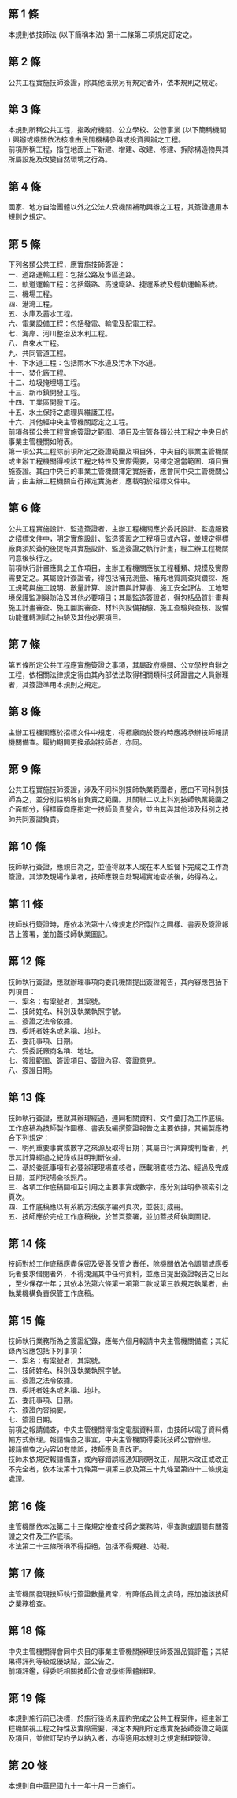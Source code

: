 第 1 條
-------
本規則依技師法 (以下簡稱本法) 第十二條第三項規定訂定之。

第 2 條
-------
公共工程實施技師簽證，除其他法規另有規定者外，依本規則之規定。

第 3 條
-------
本規則所稱公共工程，指政府機關、公立學校、公營事業 (以下簡稱機關  
) 興辦或機關依法核准由民間機構參與或投資興辦之工程。  
前項所稱工程，指在地面上下新建、增建、改建、修建、拆除構造物與其  
所屬設施及改變自然環境之行為。

第 4 條
-------
國家、地方自治團體以外之公法人受機關補助興辦之工程，其簽證適用本  
規則之規定。

第 5 條
-------
下列各類公共工程，應實施技師簽證：  
一、道路運輸工程：包括公路及市區道路。  
二、軌道運輸工程：包括鐵路、高速鐵路、捷運系統及輕軌運輸系統。  
三、機場工程。  
四、港灣工程。  
五、水庫及蓄水工程。  
六、電業設備工程：包括發電、輸電及配電工程。  
七、海岸、河川整治及水利工程。  
八、自來水工程。  
九、共同管道工程。  
十、下水道工程：包括雨水下水道及污水下水道。  
十一、焚化廠工程。  
十二、垃圾掩埋場工程。  
十三、新市鎮開發工程。  
十四、工業區開發工程。  
十五、水土保持之處理與維護工程。  
十六、其他經中央主管機關認定之工程。  
前項各類公共工程實施簽證之範圍、項目及主管各類公共工程之中央目的  
事業主管機關如附表。  
第一項公共工程除前項所定之簽證範圍及項目外，中央目的事業主管機關  
或主辦工程機關得視該工程之特性及實際需要，另擇定適當範圍、項目實  
施簽證。其由中央目的事業主管機關擇定實施者，應會同中央主管機關公  
告；由主辦工程機關自行擇定實施者，應載明於招標文件中。

第 6 條
-------
公共工程實施設計、監造簽證者，主辦工程機關應於委託設計、監造服務  
之招標文件中，明定實施設計、監造簽證之工程項目或內容，並規定得標  
廠商須於簽約後提報其實施設計、監造簽證之執行計畫，經主辦工程機關  
同意後執行之。  
前項執行計畫應具之工作項目，主辦工程機關應依工程種類、規模及實際  
需要定之。其屬設計簽證者，得包括補充測量、補充地質調查與鑽探、施  
工規範與施工說明、數量計算、設計圖與計算書、施工安全評估、工地環  
境保護監測與防治及其他必要項目；其屬監造簽證者，得包括品質計畫與  
施工計畫審查、施工圖說審查、材料與設備抽驗、施工查驗與查核、設備  
功能運轉測試之抽驗及其他必要項目。

第 7 條
-------
第五條所定公共工程應實施簽證之事項，其屬政府機關、公立學校自辦之  
工程，依相關法律規定得由其內部依法取得相關類科技師證書之人員辦理  
者，其簽證準用本規則之規定。

第 8 條
-------
主辦工程機關應於招標文件中規定，得標廠商於簽約時應將承辦技師報請  
機關備查。履約期間更換承辦技師者，亦同。

第 9 條
-------
公共工程實施技師簽證，涉及不同科別技師執業範圍者，應由不同科別技  
師為之，並分別註明各自負責之範圍。其關聯二以上科別技師執業範圍之  
介面部分，得標廠商應指定一技師負責整合，並由其與其他涉及科別之技  
師共同簽證負責。

第 10 條
--------
技師執行簽證，應親自為之，並僅得就本人或在本人監督下完成之工作為  
簽證。其涉及現場作業者，技師應親自赴現場實地查核後，始得為之。

第 11 條
--------
技師執行簽證時，應依本法第十六條規定於所製作之圖樣、書表及簽證報  
告上簽署，並加蓋技師執業圖記。

第 12 條
--------
技師執行簽證，應就辦理事項向委託機關提出簽證報告，其內容應包括下  
列項目：  
一、案名；有案號者，其案號。  
二、技師姓名、科別及執業執照字號。  
三、簽證之法令依據。  
四、委託者姓名或名稱、地址。  
五、委託事項、日期。  
六、受委託廠商名稱、地址。  
七、簽證範圍、簽證項目、簽證內容、簽證意見。  
八、簽證日期。

第 13 條
--------
技師執行簽證，應就其辦理經過，連同相關資料、文件彙訂為工作底稿。  
工作底稿為技師製作圖樣、書表及編撰簽證報告之主要依據，其編製應符  
合下列規定：  
一、明列重要事實或數字之來源及取得日期；其屬自行演算或判斷者，列  
    示其計算經過之紀錄或註明判斷依據。  
二、基於委託事項有必要辦理現場查核者，應載明查核方法、經過及完成  
    日期，並附現場查核照片。  
三、各項工作底稿間相互引用之主要事實或數字，應分別註明參照索引之  
    頁次。  
四、工作底稿應以有系統方法依序編列頁次，並裝訂成冊。  
五、技師應於完成工作底稿後，於首頁簽署，並加蓋技師執業圖記。

第 14 條
--------
技師對於工作底稿應盡保密及妥善保管之責任，除機關依法令調閱或應委  
託者要求借閱者外，不得洩漏其中任何資料，並應自提出簽證報告之日起  
，至少保存十年；其依本法第六條第一項第二款或第三款規定執業者，由  
執業機構負責保管工作底稿。

第 15 條
--------
技師執行業務所為之簽證紀錄，應每六個月報請中央主管機關備查；其紀  
錄內容應包括下列事項：  
一、案名；有案號者，其案號。  
二、技師姓名、科別及執業執照字號。  
三、簽證之法令依據。  
四、委託者姓名或名稱、地址。  
五、委託事項、日期。  
六、簽證內容摘要。  
七、簽證日期。  
前項之報請備查，中央主管機關得指定電腦資料庫，由技師以電子資料傳  
輸方式辦理。報請備查之事宜，中央主管機關得委託技師公會辦理。  
報請備查之內容如有錯誤，技師應負責改正。  
技師未依規定報請備查，或內容錯誤經通知限期改正，屆期未改正或改正  
不完全者，依本法第十九條第一項第三款及第三十九條至第四十二條規定  
處理。

第 16 條
--------
主管機關依本法第二十三條規定檢查技師之業務時，得查詢或調閱有關簽  
證之文件及工作底稿。  
本法第二十三條所稱不得拒絕，包括不得規避、妨礙。

第 17 條
--------
主管機關發現技師執行簽證數量異常，有降低品質之虞時，應加強該技師  
之業務檢查。

第 18 條
--------
中央主管機關得會同中央目的事業主管機關辦理技師簽證品質評鑑；其結  
果得評列等級或優缺點，並公告之。  
前項評鑑，得委託相關技師公會或學術團體辦理。

第 19 條
--------
本規則施行前已決標，於施行後尚未履約完成之公共工程案件，經主辦工  
程機關視工程之特性及實際需要，擇定本規則所定應實施技師簽證之範圍  
及項目，並修訂契約予以納入者，亦得適用本規則之規定辦理簽證。

第 20 條
--------
本規則自中華民國九十一年十月一日施行。


